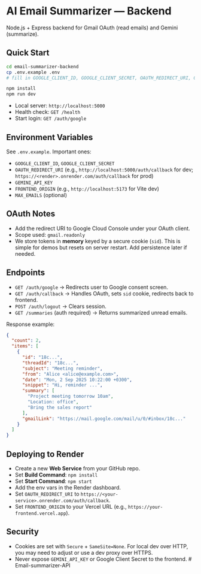 # AI Email Summarizer — Backend

Node.js + Express backend for Gmail OAuth (read emails) and Gemini (summarize).

## Quick Start

```bash
cd email-summarizer-backend
cp .env.example .env
# fill in GOOGLE_CLIENT_ID, GOOGLE_CLIENT_SECRET, OAUTH_REDIRECT_URI, GEMINI_API_KEY, FRONTEND_ORIGIN

npm install
npm run dev
```

- Local server: `http://localhost:5000`
- Health check: `GET /health`
- Start login: `GET /auth/google`

## Environment Variables

See `.env.example`. Important ones:

- `GOOGLE_CLIENT_ID`, `GOOGLE_CLIENT_SECRET`
- `OAUTH_REDIRECT_URI` (e.g., `http://localhost:5000/auth/callback` for dev; `https://<render>.onrender.com/auth/callback` for prod)
- `GEMINI_API_KEY`
- `FRONTEND_ORIGIN` (e.g., `http://localhost:5173` for Vite dev)
- `MAX_EMAILS` (optional)

## OAuth Notes

- Add the redirect URI to Google Cloud Console under your OAuth client.
- Scope used: `gmail.readonly`
- We store tokens in **memory** keyed by a secure cookie (`sid`). This is simple for demos but resets on server restart. Add persistence later if needed.

## Endpoints

- `GET /auth/google` → Redirects user to Google consent screen.
- `GET /auth/callback` → Handles OAuth, sets `sid` cookie, redirects back to frontend.
- `POST /auth/logout` → Clears session.
- `GET /summaries` (auth required) → Returns summarized unread emails.

Response example:

```json
{
  "count": 2,
  "items": [
    {
      "id": "18c...",
      "threadId": "18c...",
      "subject": "Meeting reminder",
      "from": "Alice <alice@example.com>",
      "date": "Mon, 2 Sep 2025 10:22:00 +0300",
      "snippet": "Hi, reminder ...",
      "summary": [
        "Project meeting tomorrow 10am",
        "Location: office",
        "Bring the sales report"
      ],
      "gmailLink": "https://mail.google.com/mail/u/0/#inbox/18c..."
    }
  ]
}
```

## Deploying to Render

- Create a new **Web Service** from your GitHub repo.
- Set **Build Command**: `npm install`
- Set **Start Command**: `npm start`
- Add the env vars in the Render dashboard.
- Set `OAUTH_REDIRECT_URI` to `https://<your-service>.onrender.com/auth/callback`.
- Set `FRONTEND_ORIGIN` to your Vercel URL (e.g., `https://your-frontend.vercel.app`).

## Security

- Cookies are set with `Secure` + `SameSite=None`. For local dev over HTTP, you may need to adjust or use a dev proxy over HTTPS.
- Never expose `GEMINI_API_KEY` or Google Client Secret to the frontend.
#   E m a i l - s u m m a r i z e r - A P I  
 
